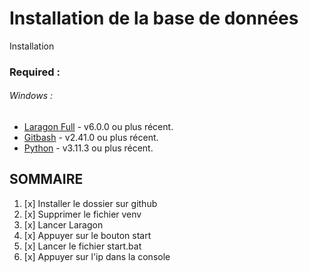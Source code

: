 # Installation de la base de données


Installation


### Required :

###### Windows :
- [Laragon Full](https://laragon.org/download/#Edition) - v6.0.0 ou plus récent.
- [Gitbash](https://git-scm.com/download/win) - v2.41.0 ou plus récent.
- [Python](https://www.python.org/downloads/) - v3.11.3 ou plus récent.

## SOMMAIRE


1. [x] Installer le dossier sur github
2. [x] Supprimer  le fichier venv
3. [x] Lancer Laragon
4. [x] Appuyer sur le bouton start
5. [x] Lancer le fichier start.bat
6. [x] Appuyer sur l'ip dans la console

                       
